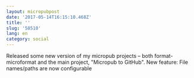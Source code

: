 ```yaml
---
layout: micropubpost
date: '2017-05-14T16:15:10.468Z'
title: ''
slug: '58510'
lang: en
category: social
---
```

Released some new version of my micropub projects – both format-microformat and the main project, &quot;Micropub to GitHub&quot;. New feature: File names/paths are now configurable

